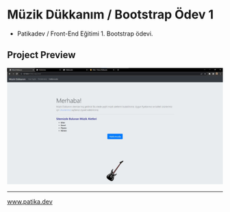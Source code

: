 # Müzik Dükkanım / Bootstrap Ödev 1
- Patikadev / Front-End Eğitimi 1. Bootstrap ödevi.
## Project Preview
![](images/projectpreview.jpg)
***
www.patika.dev